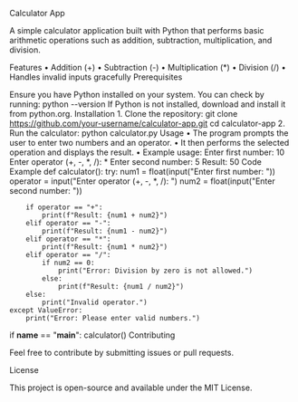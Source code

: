Calculator App

A simple calculator application built with Python that performs basic arithmetic operations such as addition, subtraction, multiplication, and division.

Features
	•	Addition (+)
	•	Subtraction (-)
	•	Multiplication (*)
	•	Division (/)
	•	Handles invalid inputs gracefully
 Prerequisites

Ensure you have Python installed on your system. You can check by running:
python --version
If Python is not installed, download and install it from python.org.
Installation
	1.	Clone the repository:
 git clone https://github.com/your-username/calculator-app.git
cd calculator-app
	2.	Run the calculator:
 python calculator.py
 Usage
	•	The program prompts the user to enter two numbers and an operator.
	•	It then performs the selected operation and displays the result.
	•	Example usage:
 Enter first number: 10
Enter operator (+, -, *, /): *
Enter second number: 5
Result: 50
Code Example
def calculator():
    try:
        num1 = float(input("Enter first number: "))
        operator = input("Enter operator (+, -, *, /): ")
        num2 = float(input("Enter second number: "))

        if operator == "+":
            print(f"Result: {num1 + num2}")
        elif operator == "-":
            print(f"Result: {num1 - num2}")
        elif operator == "*":
            print(f"Result: {num1 * num2}")
        elif operator == "/":
            if num2 == 0:
                print("Error: Division by zero is not allowed.")
            else:
                print(f"Result: {num1 / num2}")
        else:
            print("Invalid operator.")
    except ValueError:
        print("Error: Please enter valid numbers.")

if __name__ == "__main__":
    calculator()
Contributing

Feel free to contribute by submitting issues or pull requests.

License

This project is open-source and available under the MIT License.

